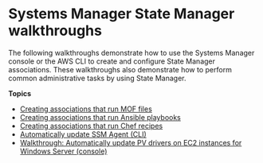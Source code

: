 # Systems Manager State Manager walkthroughs<a name="sysman-state-walk"></a>

The following walkthroughs demonstrate how to use the Systems Manager console or the AWS CLI to create and configure State Manager associations\. These walkthroughs also demonstrate how to perform common administrative tasks by using State Manager\.

**Topics**
+ [Creating associations that run MOF files](systems-manager-state-manager-using-mof-file.md)
+ [Creating associations that run Ansible playbooks](systems-manager-state-manager-ansible.md)
+ [Creating associations that run Chef recipes](systems-manager-state-manager-chef.md)
+ [Automatically update SSM Agent \(CLI\)](sysman-state-cli.md)
+ [Walkthrough: Automatically update PV drivers on EC2 instances for Windows Server \(console\)](sysman-state-pvdriver.md)